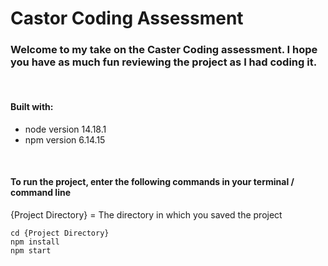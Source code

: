 # Castor Coding Assessment

### Welcome to my take on the Caster Coding assessment.  I hope you have as much fun reviewing the project as I had coding it.
<br>

#### Built with:
- node version 14.18.1
- npm version 6.14.15
<br>

#### To run the project, enter the following commands in your terminal / command line
{Project Directory} = The directory in which you saved the project 
<br>

```` 
cd {Project Directory}
npm install
npm start
````

